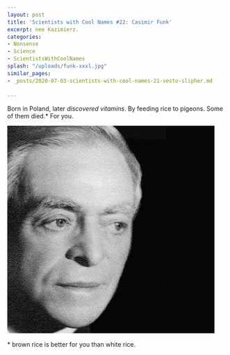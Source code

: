 ```yaml
---
layout: post
title: 'Scientists with Cool Names #22: Casimir Funk'
excerpt: nee Kazimierz.
categories:
- Nonsense
- Science
- ScientistsWithCoolNames
splash: "/uploads/funk-xxxl.jpg"
similar_pages:
- _posts/2020-07-03-scientists-with-cool-names-21-vesto-slipher.md

---
```

Born in Poland, later _discovered vitamins_. By feeding rice to pigeons. Some of them died.* For you.

![](/uploads/funk-xxxl.jpg)

\* brown rice is better for you than white rice.